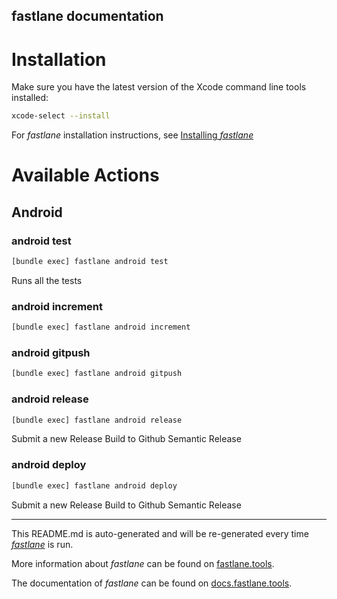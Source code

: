 fastlane documentation
----

# Installation

Make sure you have the latest version of the Xcode command line tools installed:

```sh
xcode-select --install
```

For _fastlane_ installation instructions, see [Installing _fastlane_](https://docs.fastlane.tools/#installing-fastlane)

# Available Actions

## Android

### android test

```sh
[bundle exec] fastlane android test
```

Runs all the tests

### android increment

```sh
[bundle exec] fastlane android increment
```



### android gitpush

```sh
[bundle exec] fastlane android gitpush
```



### android release

```sh
[bundle exec] fastlane android release
```

Submit a new Release Build to Github Semantic Release

### android deploy

```sh
[bundle exec] fastlane android deploy
```

Submit a new Release Build to Github Semantic Release

----

This README.md is auto-generated and will be re-generated every time [_fastlane_](https://fastlane.tools) is run.

More information about _fastlane_ can be found on [fastlane.tools](https://fastlane.tools).

The documentation of _fastlane_ can be found on [docs.fastlane.tools](https://docs.fastlane.tools).
